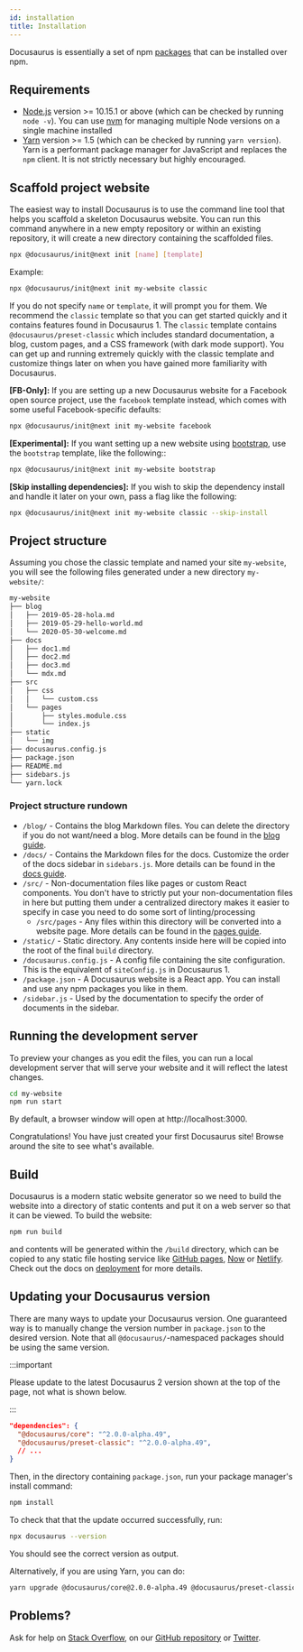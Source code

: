 ```yaml
---
id: installation
title: Installation
---
```


Docusaurus is essentially a set of npm [packages](https://github.com/facebook/docusaurus/tree/master/packages) that can be installed over npm.

## Requirements

- [Node.js](https://nodejs.org/en/download/) version >= 10.15.1 or above (which can be checked by running `node -v`). You can use [nvm](https://github.com/nvm-sh/nvm) for managing multiple Node versions on a single machine installed
- [Yarn](https://yarnpkg.com/en/) version >= 1.5 (which can be checked by running `yarn version`). Yarn is a performant package manager for JavaScript and replaces the `npm` client. It is not strictly necessary but highly encouraged.

## Scaffold project website

The easiest way to install Docusaurus is to use the command line tool that helps you scaffold a skeleton Docusaurus website. You can run this command anywhere in a new empty repository or within an existing repository, it will create a new directory containing the scaffolded files.

```bash
npx @docusaurus/init@next init [name] [template]
```

Example:

```bash
npx @docusaurus/init@next init my-website classic
```

If you do not specify `name` or `template`, it will prompt you for them. We recommend the `classic` template so that you can get started quickly and it contains features found in Docusaurus 1. The `classic` template contains `@docusaurus/preset-classic` which includes standard documentation, a blog, custom pages, and a CSS framework (with dark mode support). You can get up and running extremely quickly with the classic template and customize things later on when you have gained more familiarity with Docusaurus.

**[FB-Only]:** If you are setting up a new Docusaurus website for a Facebook open source project, use the `facebook` template instead, which comes with some useful Facebook-specific defaults:

```bash
npx @docusaurus/init@next init my-website facebook
```

**[Experimental]:** If you want setting up a new website using [bootstrap](https://getbootstrap.com/), use the `bootstrap` template, like the following::

```bash
npx @docusaurus/init@next init my-website bootstrap
```

**[Skip installing dependencies]:** If you wish to skip the dependency install and handle it later on your own, pass a flag like the following:

```bash
npx @docusaurus/init@next init my-website classic --skip-install
```

## Project structure

Assuming you chose the classic template and named your site `my-website`, you will see the following files generated under a new directory `my-website/`:

```sh
my-website
├── blog
│   ├── 2019-05-28-hola.md
│   ├── 2019-05-29-hello-world.md
│   └── 2020-05-30-welcome.md
├── docs
│   ├── doc1.md
│   ├── doc2.md
│   ├── doc3.md
│   └── mdx.md
├── src
│   ├── css
│   │   └── custom.css
│   └── pages
│       ├── styles.module.css
│       └── index.js
├── static
│   └── img
├── docusaurus.config.js
├── package.json
├── README.md
├── sidebars.js
└── yarn.lock
```

### Project structure rundown

- `/blog/` - Contains the blog Markdown files. You can delete the directory if you do not want/need a blog. More details can be found in the [blog guide](blog.md).
- `/docs/` - Contains the Markdown files for the docs. Customize the order of the docs sidebar in `sidebars.js`. More details can be found in the [docs guide](markdown-features.mdx).
- `/src/` - Non-documentation files like pages or custom React components. You don't have to strictly put your non-documentation files in here but putting them under a centralized directory makes it easier to specify in case you need to do some sort of linting/processing
  - `/src/pages` - Any files within this directory will be converted into a website page. More details can be found in the [pages guide](guides/creating-pages.md).
- `/static/` - Static directory. Any contents inside here will be copied into the root of the final `build` directory.
- `/docusaurus.config.js` - A config file containing the site configuration. This is the equivalent of `siteConfig.js` in Docusaurus 1.
- `/package.json` - A Docusaurus website is a React app. You can install and use any npm packages you like in them.
- `/sidebar.js` - Used by the documentation to specify the order of documents in the sidebar.

## Running the development server

To preview your changes as you edit the files, you can run a local development server that will serve your website and it will reflect the latest changes.

```bash npm2yarn
cd my-website
npm run start
```

By default, a browser window will open at http://localhost:3000.

Congratulations! You have just created your first Docusaurus site! Browse around the site to see what's available.

## Build

Docusaurus is a modern static website generator so we need to build the website into a directory of static contents and put it on a web server so that it can be viewed. To build the website:

```bash npm2yarn
npm run build
```

and contents will be generated within the `/build` directory, which can be copied to any static file hosting service like [GitHub pages](https://pages.github.com/), [Now](https://zeit.co/now) or [Netlify](https://www.netlify.com/). Check out the docs on [deployment](deployment.md) for more details.

## Updating your Docusaurus version

There are many ways to update your Docusaurus version. One guaranteed way is to manually change the version number in `package.json` to the desired version. Note that all `@docusaurus/`-namespaced packages should be using the same version.

:::important

Please update to the latest Docusaurus 2 version shown at the top of the page, not what is shown below.

:::

```json title="package.json"
"dependencies": {
  "@docusaurus/core": "^2.0.0-alpha.49",
  "@docusaurus/preset-classic": "^2.0.0-alpha.49",
  // ...
}
```

Then, in the directory containing `package.json`, run your package manager's install command:

```bash npm2yarn
npm install
```

To check that that the update occurred successfully, run:

```bash npm2yarn
npx docusaurus --version
```

You should see the correct version as output.

Alternatively, if you are using Yarn, you can do:

```bash
yarn upgrade @docusaurus/core@2.0.0-alpha.49 @docusaurus/preset-classic@2.0.0-alpha.49
```

## Problems?

Ask for help on [Stack Overflow](https://stackoverflow.com/questions/tagged/docusaurus), on our [GitHub repository](https://github.com/facebook/docusaurus) or [Twitter](https://twitter.com/docusaurus).
